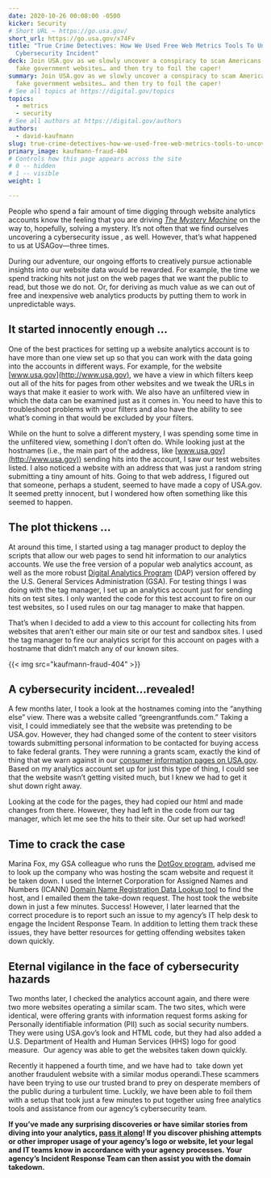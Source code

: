 ```yaml
---
date: 2020-10-26 00:08:00 -0500
kicker: Security
# Short URL — https://go.usa.gov/
short_url: https://go.usa.gov/x74Fv
title: "True Crime Detectives: How We Used Free Web Metrics Tools To Uncover a
  Cybersecurity Incident"
deck: Join USA.gov as we slowly uncover a conspiracy to scam Americans using
  fake government websites… and then try to foil the caper!
summary: Join USA.gov as we slowly uncover a conspiracy to scam Americans using
  fake government websites… and then try to foil the caper!
# See all topics at https://digital.gov/topics
topics:
  - metrics
  - security
# See all authors at https://digital.gov/authors
authors:
  - david-kaufmann
slug: true-crime-detectives-how-we-used-free-web-metrics-tools-to-uncover-a-cybersecurity-incident
primary_image: kaufmann-fraud-404
# Controls how this page appears across the site
# 0 -- hidden
# 1 -- visible
weight: 1

---
```


People who spend a fair amount of time digging through website analytics accounts know the feeling that you are driving [_The Mystery Machine_](https://en.wikipedia.org/wiki/Scooby-Doo) on the way to, hopefully, solving a mystery. It’s not often that we find ourselves uncovering a cybersecurity issue , as well. However, that’s what happened to us at USAGov—three times. 

During our adventure, our ongoing efforts to creatively pursue actionable insights into our website data would be rewarded. For example, the time we spend tracking hits not just on the web pages that we want the public to read, but those we do not. Or, for deriving as much value as we can out of free and inexpensive web analytics products by putting them to work in unpredictable ways.

## It started innocently enough …

One of the best practices for setting up a website analytics account is to have more than one view set up so that you can work with the data going into the accounts in different ways. For example, for the website [www.usa.gov](http://www.usa.gov), we have a view in which filters keep out all of the hits for pages from other websites and we tweak the URLs in ways that make it easier to work with. We also have an unfiltered view in which the data can be examined just as it comes in. You need to have this to troubleshoot problems with your filters and also have the ability to see what’s coming in that would be excluded by your filters. 

While on the hunt to solve a different mystery, I was spending some time in the unfiltered view, something I don’t often do. While looking just at the hostnames (i.e., the main part of the address, like [www.usa.gov](http://www.usa.gov)) sending hits into the account, I saw our test websites listed. I also noticed a website with an address that was just a random string submitting a tiny amount of hits. Going to that web address, I figured out that someone, perhaps a student, seemed to have made a copy of USA.gov. It seemed pretty innocent, but I wondered how often something like this seemed to happen.

## The plot thickens ...

At around this time, I started using a tag manager product to deploy the scripts that allow our web pages to send hit information to our analytics accounts. We use the free version of a popular web analytics account, as well as the more robust [Digital Analytics Program](https://digital.gov/guides/dap/) (DAP) version offered by the U.S. General Services Administration (GSA). For testing things I was doing with the tag manager, I set up an analytics account just for sending hits on test sites. I only wanted the code for this test account to fire on our test websites, so I used rules on our tag manager to make that happen. 

That’s when I decided to add a view to this account for collecting hits from websites that aren’t either our main site or our test and sandbox sites. I used the tag manager to fire our analytics script for this account on pages with a hostname that didn’t match any of our known sites. 

{{< img src="kaufmann-fraud-404" >}}

## A cybersecurity incident...revealed!

A few months later, I took a look at the hostnames coming into the “anything else” view. There was a website called “greengrantfunds.com.” Taking a visit, I could immediately see that the website was pretending to be USA.gov. However, they had changed some of the content to steer visitors towards submitting personal information to be contacted for buying access to fake federal grants. They were running a grants scam, exactly the kind of thing that we warn against in our [consumer information pages on USA.gov](https://www.usa.gov/grants). Based on my analytics account set up for just this type of thing, I could see that the website wasn’t getting visited much, but I knew we had to get it shut down right away. 

Looking at the code for the pages, they had copied our html and made changes from there. However, they had left in the code from our tag manager, which let me see the hits to their site. Our set up had worked!

## Time to crack the case

Marina Fox, my GSA colleague who runs the [DotGov program](https://home.dotgov.gov/), advised me to look up the company who was hosting the scam website and request it be taken down. I used the Internet Corporation for Assigned Names and Numbers (ICANN) [Domain Name Registration Data Lookup tool](https://lookup.icann.org/) to find the host, and I emailed them the take-down request. The host took the website down in just a few minutes. Success! However, I later learned that the correct procedure is to report such an issue to my agency’s IT help desk to engage the Incident Response Team. In addition to letting them track these issues, they have better resources for getting offending websites taken down quickly. 

## Eternal vigilance in the face of cybersecurity hazards 

Two months later, I checked the analytics account again, and there were two more websites operating a similar scam. The two sites, which were identical, were offering grants with information request forms asking for Personally identifiable information (PII) such as social security numbers. They were using USA.gov’s look and HTML code, but they had also added a U.S. Department of Health and Human Services (HHS) logo for good measure.  Our agency was able to get the websites taken down quickly. 

Recently it happened a fourth time, and we have had to  take down yet another fraudulent website with a similar modus operandi.These scammers have been trying to use our trusted brand to prey on desperate members of the public during a turbulent time. Luckily, we have been able to foil them with a setup that took just a few minutes to put together using free analytics tools and assistance from our agency’s cybersecurity team. 

**If you’ve made any surprising discoveries or have similar stories from diving into your analytics, [pass it along](mailto:digitalgov@gsa.gov)! If you discover phishing attempts or other improper usage of your agency’s logo or website, let your legal and IT teams know in accordance with your agency processes. Your agency’s Incident Response Team can then assist you with the domain takedown.**
